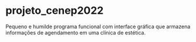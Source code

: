 # projeto_cenep2022
Pequeno e humilde programa funcional com interface gráfica que armazena informações de agendamento em uma clínica de estética.
